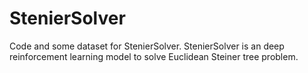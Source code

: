 # StenierSolver

Code and some dataset for StenierSolver.
StenierSolver is an deep reinforcement learning model to solve Euclidean Steiner tree problem.
